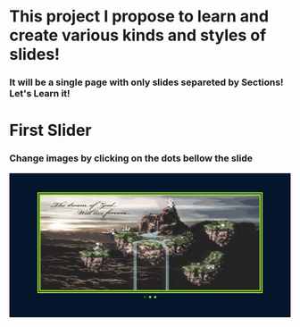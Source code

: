 # This project I propose to learn and create various kinds and styles of slides!
### It will be a single page with only slides separeted by Sections! Let's Learn it!

# First Slider
### Change images by clicking on the dots bellow the slide
![](images/First-Slider.jpg)